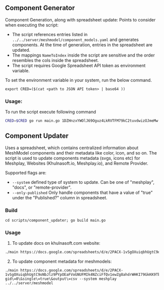 ## Component Generator

Component Generation, along with spreadsheet update:
Points to consider when executing the script:

- The script references entries listed in `../../server/meshmodel/component_models.yaml` and generates components. At the time of generation, entries in the spreadsheet are updated.
- The mappings `NameToIndex` inside the script are sensitive and the order resembles the cols inside the spreadsheet.
- The script requires Google Spreadsheet API token as environment variable.

To set the environment variable in your system, run the below command.

```
export CRED=($(cat <path to JSON API token> | base64 ))
```

### Usage:

To run the script execute following command 

```bash
CRED=$CRED go run main.go 1DZHnzxYWOlJ69Oguz4LkRVTFM79kC2tuvdwizOJmeMw --system meshplay ../../server/meshmodel
```

## Component Updater

Uses a spreadsheet, which contains centralized information about MeshModel components and their metadata like color, icon, and so on. The script is used to update components metadata (svgs, icons etc) for Meshplay, Websites (Khulnasoft.io, Meshplay.io), and Remote Provider.

Supported flags are:

- `--system`
    defined type of system to update. Can be one of "meshplay", "docs", or "remote-provider".
- `--only-published`
    Only handle components that have a value of "true" under the "Published?" column in spreadsheet.


### Build

```
cd scripts/component_updater; go build main.go
```

### Usage 

1. To update docs on khulnasoft.com website:

```bash
./main https://docs.google.com/spreadsheets/d/e/2PACX-1vSgOXuiqbhUgtC9oNbJlz9PYpOEaFVoGNUFMIk4NZciFfQv1ewZg8ahdrWHKI79GkKK9TbmnZx8CqIe/pub\?gid\=0\&single\=true\&output\=csv --system docs khulnasoft/src/collections/integrations khulnasoft.com/integrations docs/ --published-only
```

2. To update component metadata for meshmodels:

```
./main https://docs.google.com/spreadsheets/d/e/2PACX-1vSgOXuiqbhUgtC9oNbJlz9PYpOEaFVoGNUFMIk4NZciFfQv1ewZg8ahdrWHKI79GkKK9TbmnZx8CqIe/pub\?gid\=0\&single\=true\&output\=csv --system meshplay ../../server/meshmodel
```
